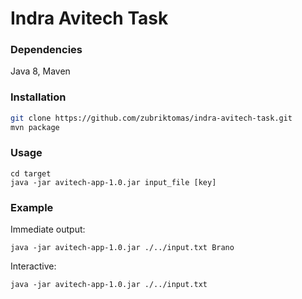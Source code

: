 # Indra Avitech Task

### Dependencies
Java 8, Maven

### Installation
```sh
git clone https://github.com/zubriktomas/indra-avitech-task.git
mvn package
```

### Usage
```
cd target
java -jar avitech-app-1.0.jar input_file [key]
```

### Example
Immediate output:
```
java -jar avitech-app-1.0.jar ./../input.txt Brano
```

Interactive:
```
java -jar avitech-app-1.0.jar ./../input.txt
```
